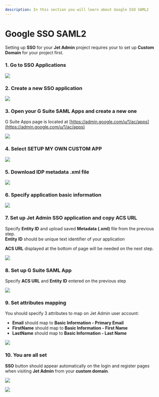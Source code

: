 ```yaml
---
description: In this section you will learn about Google SSO SAML2
---
```


# Google SSO SAML2

Setting up **SSO** for your **Jet Admin** project requires your to set up **Custom Domain** for your project first.

### 1. Go to SSO Applications

![](<../../../.gitbook/assets/image (303).png>)

### 2. Create a new SSO application

![](<../../../.gitbook/assets/image (304).png>)

### 3. Open your G Suite SAML Apps and create a new one

G Suite Apps page is located at [https://admin.google.com/u/1/ac/apps](https://admin.google.com/u/1/ac/apps)

![](<../../../.gitbook/assets/image (305).png>)

### 4. Select SETUP MY OWN CUSTOM APP

![](<../../../.gitbook/assets/image (306).png>)

### 5. Download IDP metadata .xml file

![](<../../../.gitbook/assets/image (307).png>)

### 6. Specify application basic information

![](<../../../.gitbook/assets/image (308).png>)

### 7. Set up Jet Admin SSO application and copy ACS URL

Specify **Entity ID** and upload saved **Metadata (.xml)** file from the previous step.\
**Entity ID** should be unique text identifier of your application

**ACS URL** displayed at the bottom of page will be needed on the next step.

![](<../../../.gitbook/assets/image (309).png>)

### 8. Set up G Suite SAML App

Specify **ACS URL** and **Entity ID** entered on the previous step

![](<../../../.gitbook/assets/image (312).png>)

### 9. Set attributes mapping

You should specify 3 attributes to map on Jet Admin user account:

* **Email** should map to **Basic Information - Primary Email**
* **FirstName** should map to **Basic Information - First Name**
* **LastName** should map to **Basic Information - Last Name**

![](<../../../.gitbook/assets/image (310).png>)

### 10. You are all set

**SSO** button should appear automatically on the login and register pages when visiting **Jet Admin** from your **custom domain**.

![](<../../../.gitbook/assets/image (311).png>)

![](<../../../.gitbook/assets/image (313).png>)
